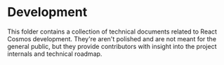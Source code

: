 # Development

This folder contains a collection of technical documents related to React Cosmos development. They're aren't polished and are not meant for the general public, but they provide contributors with insight into the project internals and technical roadmap.
